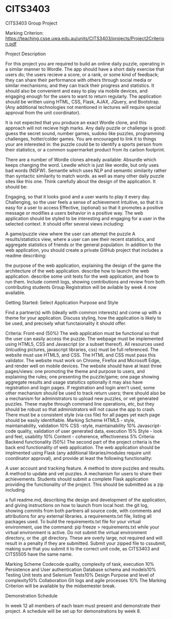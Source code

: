 # CITS3403
CITS3403 Group Project

Marking Criterion: https://teaching.csse.uwa.edu.au/units/CITS3403/projects/Project2Criterion.pdf

Project Description

For this project you are required to build an online daily puzzle, operating in a similar manner to Wordle. The app should have a short daily exercise that users do; the users recieve a score, or a rank, or some kind of feedback; they can share their performance with others through social media or similar mechanisms; and they can track their progress and statistics. It should also be convenient and easy to play via mobile devices, and engaging enough for the users to want to return regularly. The application should be written using HTML, CSS, Flask, AJAX, JQuery, and Bootstrap. (Any additional technologies not mentioned in lectures will require special approval from the unit coordinator).

It is not expected that you produce an exact Wordle clone, and this approach will not recieve high marks. Any daily puzzle or challenge is good: guess the secret sound, number games, sudoko like puzzles, programming challenges, hotter/colder games. You are encouraged to link it to things your are interested in: the puzzle could be to identify a sports person from their statistics, or a common supermarket product from its carbon footprint.

There are a number of Wordle clones already available:
Absurdle which keeps changing the word.
Lewdle which is just like wordle, but only uses bad words (NSFW).
Semantle which uses NLP and semantic similarity rather than syntactic similarity to match words.
as well as many other daily puzzle sites like this one.
Think carefully about the design of the application. It should be:

Engaging, so that it looks good and a user wants to play it every day.
Challenging, so the user feels a sense of achievement
Intuitive, so that it is easy for a user to access
Effective, (optional) so that it promotes a positive message or modifies a users behavior in a positive way.
The web application should be styled to be interesting and engaging for a user in the selected context. It should offer several views including:

A game/puzzle view where the user can attempt the puzzle
A results/statistics view, where a user can see their recent statistics, and aggregate statistics of friends or the general population.
In addition to the web application, you should create a private GitHub project that includes a readme describing:

the purpose of the web application, explaining the design of the game
the architecture of the web application.
describe how to launch the web application.
describe some unit tests for the web application, and how to run them.
Include commit logs, showing contributions and review from both contributing students
Group Registration will be avilable by week 4 now available.

Getting Started: Select Application Purpose and Style

Find a partner(s) with (ideally with common interests) and come up with a theme for your application. Discuss styling, how the application is likely to be used, and precisely what functaionality it should offer.

Criteria: Front-end (50%)
The web application must be functional so that the user can easily access the puzzle.
The webpage must be implemented using HTML5, CSS and Javascript (or a subset thereof).
All resources used (inlcuding pictures, javascript libraries, css) must be full referenced.
The website must use HTML5, and CSS. The HTML and CSS must pass this validator.
The website must work on Chrome, Firefox and Microsoft Edge, and render well on mobile devices.
The website should have at least three pages/views:
one promoting the theme and purpose to users, and explaining the rules;
one presenting the puzzle/game;
one page showing aggregate results and usage statsitics
optionally it may also have registration and login pages. If registration and login aren't used, some other mechanism should be used to track return users;
there should also be a mechanism for administrators to upload new puzzles, or vet generated puzzles. These maybe through command line operations, etc, but they should be robust so that administrators will not cause the app to crash.
There must be a consistent style (via css file) for all pages yet each page should be easily identifiable.
Marking Scheme
HTML5 - style, maintainability, validation 10%
CSS -style, maintainability 10%
Javascript-code quality, validation of user generated data, execution 15%
Style - look and feel, usability 10%
Content - coherence, effectiveness 5%
Criteria: Backend functionality (50%)
The second part of the project criteria is the back end functionality of web application. The web application should be implmented using Flask (any additional libraries/modules require unit coordinator approval), and provide at least the following functionality:

A user account and tracking feature.
A method to store puzzles and results.
A method to update and vet puzzles.
A mechanism for users to share their achievements.
Students should submit a complete Flask application providing the functionality of the project. This should be submitted as a zip including

a full readme.md, describing the design and development of the application, and giving instructions on how to launch from local host.
the git log, showing commits from both partners
all source code, with comments and attributions for any external libraries.
a requirements.txt file, listing all packages used. To build the requirements.txt file for your virtual environment, use the command: pip freeze > requirements.txt while your virtual environment is active.
Do not submit the virtual environment directory, or the .git directory. These are overly large, not required and will result in a penalty if they are submitted.
Submit your zipped file to cssubmit, making sure that you submit it to the correct unit code, as CITS3403 and CITS5505 have the same name.

Marking Scheme
Codecode quality, complexity of task, execution 10%
Persistence and User authentication Database schema and models10%
Testing Unit tests and Selenium Tests10%
Design Purpose and level of complexity10%
Collaboration Git logs and agile processes 10%
The Marking Criterion will be available by the midsemester break.

Demonstration Schedule

In week 12 all members of each team must present and demonstrate their project. A schedule will be set up for demonstrations by week 8.
